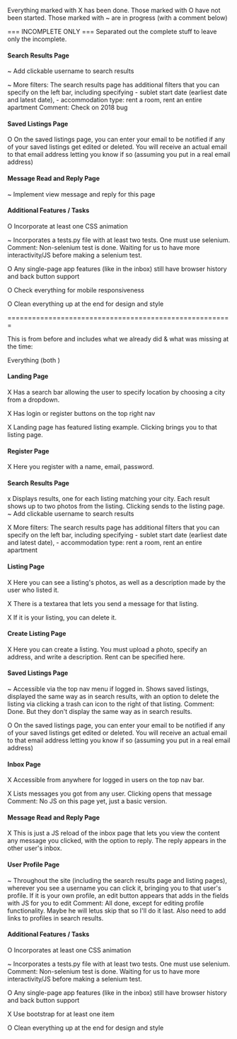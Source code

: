 Everything marked with X has been done.
Those marked with O have not been started.
Those marked with ~ are in progress (with a comment below)


=== INCOMPLETE ONLY ===
Separated out the complete stuff to leave only the incomplete.

#### Search Results Page
~ Add clickable username to search results

~ More filters: The search results page has additional filters that you can specify on the left bar, including specifying 
	- sublet start date (earliest date and latest date), 
	- accommodation type: rent a room, rent an entire apartment
Comment: Check on 2018 bug

#### Saved Listings Page

O On the saved listings page, you can enter your email to be notified if any of your saved listings get edited or deleted. You will receive an actual email to that email address letting you know if so (assuming you put in a real email address)

#### Message Read and Reply Page
~ Implement view message and reply for this page

#### Additional Features / Tasks
O Incorporate at least one CSS animation

~ Incorporates a tests.py file with at least two tests. One must use selenium.
Comment: Non-selenium test is done. Waiting for us to have more interactivity/JS before making a selenium test.

O Any single-page app features (like in the inbox) still have browser history and back button support

O Check everything for mobile responsiveness

O Clean everything up at the end for design and style

=======================================================





This is from before and includes what we already did & 
what was missing at the time:

Everything (both )
#### Landing Page
X Has a search bar allowing the user to specify location by choosing a city from a dropdown.

X Has login or register buttons on the top right nav

X Landing page has featured listing example. Clicking brings you to that listing page.

#### Register Page
X Here you register with a name, email, password.

#### Search Results Page
x Displays results, one for each listing matching your city. Each result shows up to two photos from the listing. Clicking sends to the listing page.
~ Add clickable username to search results

X More filters: The search results page has additional filters that you can specify on the left bar, including specifying 
	- sublet start date (earliest date and latest date), 
	- accommodation type: rent a room, rent an entire apartment

#### Listing Page
X Here you can see a listing's photos, as well as a description made by the user who listed it.

X There is a textarea that lets you send a message for that listing.

X If it is your listing, you can delete it.

#### Create Listing Page
X Here you can create a listing. You must upload a photo, specify an address, and write a description. Rent can be specified here.

#### Saved Listings Page
~ Accessible via the top nav menu if logged in. Shows saved listings, displayed the same way as in search results, with an option to delete the listing via clicking a trash can icon to the right of that listing.
Comment: Done. But they don't display the same way as in search results. 

O On the saved listings page, you can enter your email to be notified if any of your saved listings get edited or deleted. You will receive an actual email to that email address letting you know if so (assuming you put in a real email address)

#### Inbox Page
X Accessible from anywhere for logged in users on the top nav bar.

X Lists messages you got from any user. Clicking opens that message
Comment: No JS on this page yet, just a basic version.

#### Message Read and Reply Page
X This is just a JS reload of the inbox page that lets you view the content any message you clicked, with the option to reply. The reply appears in the other user's inbox.

#### User Profile Page
~ Throughout the site (including the search results page and listing pages), wherever you see a username you can click it, bringing you to that user's profile. If it is your own profile, an edit button appears that adds in the fields with JS for you to edit
Comment: All done, except for editing profile functionality. Maybe he will letus skip that so I'll do it last. Also need to add links to profiles in search results.

#### Additional Features / Tasks
O Incorporates at least one CSS animation

~ Incorporates a tests.py file with at least two tests. One must use selenium.
Comment: Non-selenium test is done. Waiting for us to have more interactivity/JS before making a selenium test.

O Any single-page app features (like in the inbox) still have browser history and back button support

X Use bootstrap for at least one item

O Clean everything up at the end for design and style

